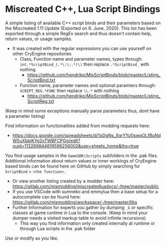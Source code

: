 # Miscreated C++, Lua Script Bindings

A simple listing of available C++ script binds and their parameters based on the Miscreated 1.11 Update (Exported on 6. June, 2020).
This list has been exported through a simple RegEx search and thus doesn't contain help, return values, or usage samples.
* It was created with the regular expressions you can use yourself on other CryEngine repositories
  * Class, Function name and parameter names, types through: `int.*ScriptBind_(.*\:\:.*)\)` then replace `.*ScriptBind_` with nothing
    * https://github.com/hendrikp/MisScriptBinds/blob/master/Listing_ScriptBind.txt
  * Function name, parameter names and optional paramters through: `SCRIPT_REG.*FUNC` then replace `\\.*` with nothing
    * https://github.com/hendrikp/MisScriptBinds/blob/master/Listing_ScriptReg.txt
  
(Keep in mind some exceptions manually parse parameters thus, dont have a parameter listing)

Find information on functionalities added from modding requests here:
* https://docs.google.com/spreadsheets/d/1xDgNs_XqrY1U0swqOLfBuNdW5uXbbjKYg2xTWBFCPGg/edit?ouid=113269844619596256002&usp=sheets_home&ths=true

You find usage samples in the `GameSDK\Scripts` subfolders in the .pak files. Additional information about return values or inner workings of CryEngine based binds can be found here on GitHub by simply searching for `ScriptBind` + `<the function>`.
* Or view another listing created by a modder here: https://gitlab.com/mismodding/miscreatedluadocs/-/tree/master/public
* If you use VSCode with sumneko and emmylua then a base setup for a autocomplete can be found here: https://gitlab.com/mismodding/workspace/-/tree/master/libs
* Further Information for experts you gather by dumping `_G` or specific classes at game runtime in Lua to the console. (Keep in mind your dumper needs a visited markup table to avoid infinite recursions)
  * This way you find information only created internally at runtime or through Lua scripts in the .pak folder

Use or modify as you like.
